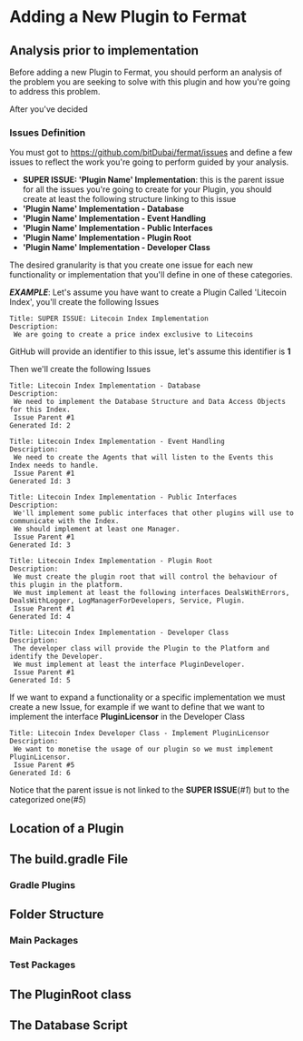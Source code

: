 # Adding a New Plugin to Fermat

## Analysis prior to implementation

Before adding a new Plugin to Fermat, you should perform an analysis of the problem you are seeking to solve with this plugin and how you're going to address this problem.

After you've decided
 
### Issues Definition

You must got to https://github.com/bitDubai/fermat/issues and define a few issues to reflect the work you're going to perform guided by your analysis.

* **SUPER ISSUE: 'Plugin Name' Implementation**: this is the parent issue for all the issues you're going to create for your Plugin, you should create at least the following structure linking to this issue
 * **'Plugin Name' Implementation - Database**
 * **'Plugin Name' Implementation - Event Handling**
 * **'Plugin Name' Implementation - Public Interfaces**
 * **'Plugin Name' Implementation - Plugin Root**
 * **'Plugin Name' Implementation - Developer Class**

The desired granularity is that you create one issue for each new functionality or implementation that you'll define in one of these categories.  

*__EXAMPLE__*: Let's assume you have want to create a Plugin Called 'Litecoin Index', you'll create the following Issues 
```
Title: SUPER ISSUE: Litecoin Index Implementation
Description: 
 We are going to create a price index exclusive to Litecoins
```
GitHub will provide an identifier to this issue, let's assume this identifier is **1**
 
Then we'll create the following Issues
```
Title: Litecoin Index Implementation - Database
Description: 
 We need to implement the Database Structure and Data Access Objects for this Index. 
 Issue Parent #1
Generated Id: 2
```

```
Title: Litecoin Index Implementation - Event Handling
Description: 
 We need to create the Agents that will listen to the Events this Index needs to handle. 
 Issue Parent #1
Generated Id: 3
```

```
Title: Litecoin Index Implementation - Public Interfaces
Description: 
 We'll implement some public interfaces that other plugins will use to communicate with the Index. 
 We should implement at least one Manager. 
 Issue Parent #1
Generated Id: 3
```

```
Title: Litecoin Index Implementation - Plugin Root
Description: 
 We must create the plugin root that will control the behaviour of this plugin in the platform. 
 We must implement at least the following interfaces DealsWithErrors, DealsWithLogger, LogManagerForDevelopers, Service, Plugin. 
 Issue Parent #1
Generated Id: 4
```

```
Title: Litecoin Index Implementation - Developer Class
Description:
 The developer class will provide the Plugin to the Platform and identify the Developer. 
 We must implement at least the interface PluginDeveloper.
 Issue Parent #1
Generated Id: 5
```
If we want to expand a functionality or a specific implementation we must create a new Issue, for example if we want to define that we want to implement the interface **PluginLicensor** in the Developer Class
```
Title: Litecoin Index Developer Class - Implement PluginLicensor
Description: 
 We want to monetise the usage of our plugin so we must implement PluginLicensor. 
 Issue Parent #5
Generated Id: 6
```
Notice that the parent issue is not linked to the **SUPER ISSUE**(*#1*) but to the categorized one(*#5*)

## Location of a Plugin

## The build.gradle File

### Gradle Plugins

## Folder Structure

### Main Packages

### Test Packages

## The PluginRoot class

## The Database Script

